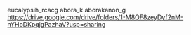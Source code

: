 eucalypsih_rcacg abora_k aborakanon_g https://drive.google.com/drive/folders/1-M8OF8zeyDyf2nM-nYHoDKpqjgPazhaV?usp=sharing
